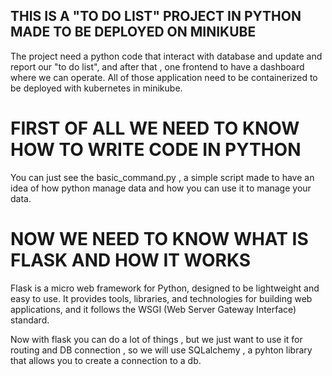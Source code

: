 ## THIS IS A "TO DO LIST" PROJECT IN PYTHON MADE TO BE DEPLOYED ON MINIKUBE 

The project need a python code that interact with database and update and report our "to do list", and after that , one frontend to have a dashboard where we can operate.
All of those application need to be containerized to be deployed with kubernetes in minikube. 

# FIRST OF ALL WE NEED TO KNOW HOW TO WRITE CODE IN PYTHON

You can just see the basic_command.py , a simple script made to have an idea of how python manage data and how you can use it to manage your data.

# NOW WE NEED TO KNOW WHAT IS FLASK AND HOW IT WORKS

Flask is a micro web framework for Python, designed to be lightweight and easy to use. It provides tools, libraries, and technologies for building web applications, and it follows the WSGI (Web Server Gateway Interface) standard.

Now with flask you can do a lot of things , but we just want to use it for routing and DB connection , so we will use SQLalchemy , a pyhton library that allows you to create a connection to a db.

